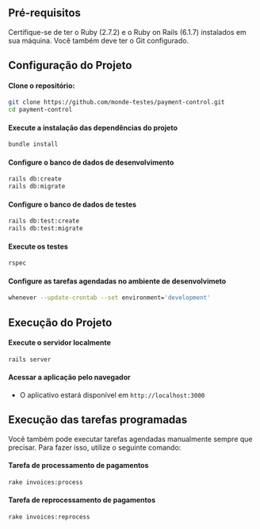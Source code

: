 ## Pré-requisitos

Certifique-se de ter o Ruby (2.7.2) e o Ruby on Rails (6.1.7) instalados em sua máquina. Você também deve ter o Git configurado.

## Configuração do Projeto

#### Clone o repositório:

  ```bash
  git clone https://github.com/monde-testes/payment-control.git
  cd payment-control
  ```

#### Execute a instalação das dependências do projeto

  ```bash
  bundle install
  ```

#### Configure o banco de dados de desenvolvimento

  ```bash
  rails db:create
  rails db:migrate
  ```

#### Configure o banco de dados de testes

  ```bash
  rails db:test:create
  rails db:test:migrate
  ```
  
#### Execute os testes

  ```bash
  rspec
  ```
  
#### Configure as tarefas agendadas no ambiente de desenvolvimeto

  ```bash
  whenever --update-crontab --set environment='development'
  ```
  
## Execução do Projeto

#### Execute o servidor localmente

  ```bash
  rails server
  ```

#### Acessar a aplicação pelo navegador

  - O aplicativo estará disponível em `http://localhost:3000`

## Execução das tarefas programadas

Você também pode executar tarefas agendadas manualmente sempre que precisar. Para fazer isso, utilize o seguinte comando:

#### Tarefa de processamento de pagamentos

  ```bash
  rake invoices:process
  ```
  
#### Tarefa de reprocessamento de pagamentos

  ```bash
  rake invoices:reprocess
  ```
